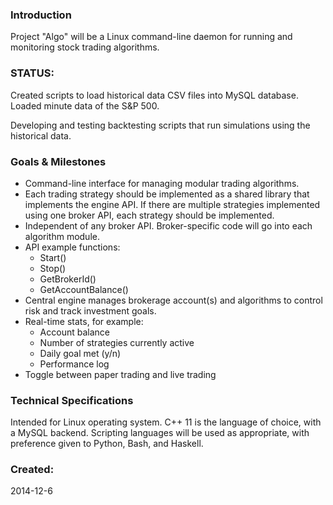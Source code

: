 ### Introduction

Project "Algo" will be a Linux command-line daemon for running and monitoring stock trading algorithms.

### STATUS:

Created scripts to load historical data CSV files into MySQL database. Loaded minute data of the S&P 500.

Developing and testing backtesting scripts that run simulations using the historical data.

### Goals & Milestones

- Command-line interface for managing modular trading algorithms.
- Each trading strategy should be implemented as a shared library that implements
the engine API. If there are multiple strategies implemented using one broker API, 
each strategy should be implemented.
- Independent of any broker API. Broker-specific code will go into each algorithm module.
- API example functions:
  - Start()
  - Stop()
  - GetBrokerId()
  - GetAccountBalance()
- Central engine manages brokerage account(s) and algorithms to control risk and track
investment goals.
- Real-time stats, for example:
  - Account balance
  - Number of strategies currently active
  - Daily goal met (y/n)
  - Performance log
- Toggle between paper trading and live trading


### Technical Specifications

Intended for Linux operating system. C++ 11 is the language of choice, with a MySQL
backend. Scripting languages will be used as appropriate, with
preference given to Python, Bash, and Haskell.

### Created:

2014-12-6
